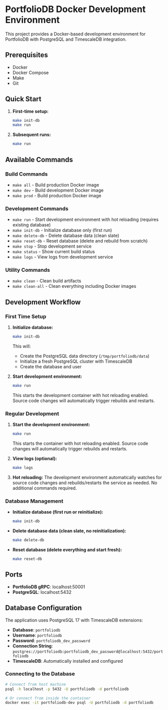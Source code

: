 # PortfolioDB Docker Development Environment

This project provides a Docker-based development environment for PortfolioDB with PostgreSQL and TimescaleDB integration.

## Prerequisites

- Docker
- Docker Compose
- Make
- Git

## Quick Start

1. **First-time setup:**
   ```bash
   make init-db
   make run
   ```

2. **Subsequent runs:**
   ```bash
   make run
   ```

## Available Commands

### Build Commands
- `make all` - Build production Docker image
- `make dev` - Build development Docker image
- `make prod` - Build production Docker image

### Development Commands
- `make run` - Start development environment with hot reloading (requires existing database)
- `make init-db` - Initialize database only (first run)
- `make delete-db` - Delete database data (clean slate)
- `make reset-db` - Reset database (delete and rebuild from scratch)
- `make stop` - Stop development service
- `make status` - Show current build status
- `make logs` - View logs from development service

### Utility Commands
- `make clean` - Clean build artifacts
- `make clean-all` - Clean everything including Docker images

## Development Workflow

### First Time Setup

1. **Initialize database:**
   ```bash
   make init-db
   ```
   This will:
   - Create the PostgreSQL data directory (`/tmp/portfoliodb/data`)
   - Initialize a fresh PostgreSQL cluster with TimescaleDB
   - Create the database and user

2. **Start development environment:**
   ```bash
   make run
   ```
   This starts the development container with hot reloading enabled. Source code changes will automatically trigger rebuilds and restarts.

### Regular Development

1. **Start the development environment:**
   ```bash
   make run
   ```
   This starts the container with hot reloading enabled. Source code changes will automatically trigger rebuilds and restarts.

2. **View logs (optional):**
   ```bash
   make logs
   ```

3. **Hot reloading:**
   The development environment automatically watches for source code changes and rebuilds/restarts the service as needed. No additional commands required.

### Database Management

- **Initialize database (first run or reinitialize):**
  ```bash
  make init-db
  ```

- **Delete database data (clean slate, no reinitialization):**
  ```bash
  make delete-db
  ```

- **Reset database (delete everything and start fresh):**
  ```bash
  make reset-db
  ```

## Ports

- **PortfolioDB gRPC**: localhost:50001
- **PostgreSQL**: localhost:5432

## Database Configuration

The application uses PostgreSQL 17 with TimescaleDB extensions:

- **Database**: `portfoliodb`
- **Username**: `portfoliodb`
- **Password**: `portfoliodb_dev_password`
- **Connection String**: `postgres://portfoliodb:portfoliodb_dev_password@localhost:5432/portfoliodb`
- **TimescaleDB**: Automatically installed and configured

### Connecting to the Database

```bash
# Connect from host machine
psql -h localhost -p 5432 -U portfoliodb -d portfoliodb

# Or connect from inside the container
docker exec -it portfoliodb-dev psql -U portfoliodb -d portfoliodb
```